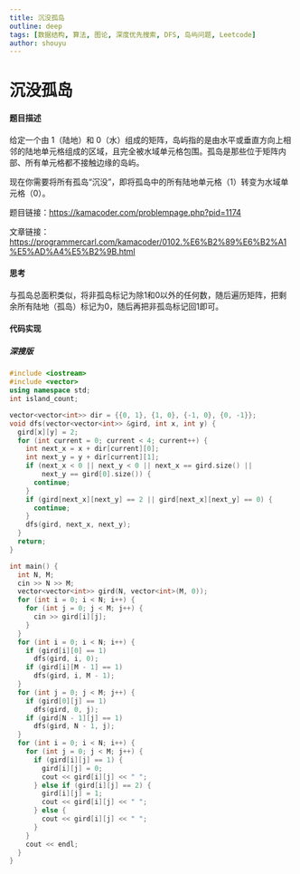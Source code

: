 ```yaml
---
title: 沉没孤岛
outline: deep
tags: [数据结构, 算法, 图论, 深度优先搜索, DFS, 岛屿问题, Leetcode]
author: shouyu
---
```


# 沉没孤岛

#### 题目描述

给定一个由 1（陆地）和 0（水）组成的矩阵，岛屿指的是由水平或垂直方向上相邻的陆地单元格组成的区域，且完全被水域单元格包围。孤岛是那些位于矩阵内部、所有单元格都不接触边缘的岛屿。

现在你需要将所有孤岛“沉没”，即将孤岛中的所有陆地单元格（1）转变为水域单元格（0）。

题目链接：https://kamacoder.com/problempage.php?pid=1174

文章链接：https://programmercarl.com/kamacoder/0102.%E6%B2%89%E6%B2%A1%E5%AD%A4%E5%B2%9B.html

#### 思考

与孤岛总面积类似，将非孤岛标记为除1和0以外的任何数，随后遍历矩阵，把剩余所有陆地（孤岛）标记为0，随后再把非孤岛标记回1即可。

#### 代码实现

##### 深搜版

```C++
#include <iostream>
#include <vector>
using namespace std;
int island_count;

vector<vector<int>> dir = {{0, 1}, {1, 0}, {-1, 0}, {0, -1}};
void dfs(vector<vector<int>> &gird, int x, int y) {
  gird[x][y] = 2;
  for (int current = 0; current < 4; current++) {
    int next_x = x + dir[current][0];
    int next_y = y + dir[current][1];
    if (next_x < 0 || next_y < 0 || next_x == gird.size() ||
        next_y == gird[0].size()) {
      continue;
    }
    if (gird[next_x][next_y] == 2 || gird[next_x][next_y] == 0) {
      continue;
    }
    dfs(gird, next_x, next_y);
  }
  return;
}

int main() {
  int N, M;
  cin >> N >> M;
  vector<vector<int>> gird(N, vector<int>(M, 0));
  for (int i = 0; i < N; i++) {
    for (int j = 0; j < M; j++) {
      cin >> gird[i][j];
    }
  }
  for (int i = 0; i < N; i++) {
    if (gird[i][0] == 1)
      dfs(gird, i, 0);
    if (gird[i][M - 1] == 1)
      dfs(gird, i, M - 1);
  }
  for (int j = 0; j < M; j++) {
    if (gird[0][j] == 1)
      dfs(gird, 0, j);
    if (gird[N - 1][j] == 1)
      dfs(gird, N - 1, j);
  }
  for (int i = 0; i < N; i++) {
    for (int j = 0; j < M; j++) {
      if (gird[i][j] == 1) {
        gird[i][j] = 0;
        cout << gird[i][j] << " ";
      } else if (gird[i][j] == 2) {
        gird[i][j] = 1;
        cout << gird[i][j] << " ";
      } else {
        cout << gird[i][j] << " ";
      }
    }
    cout << endl;
  }
}
```

